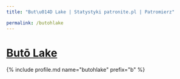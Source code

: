 ```yaml
---
title: "But\u014D Lake | Statystyki patronite.pl | Patromierz"

permalink: /butohlake
---
```


# [Butō Lake](https://patronite.pl/butohlake)

{% include profile.md name="butohlake" prefix="b" %}
